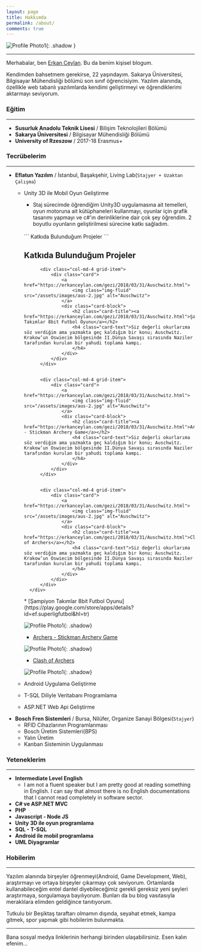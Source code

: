 ```yaml
---
layout: page
title: Hakkımda
permalink: /about/
comments: true
---
```

![Profile Photo1]({{site.baseurl}}/assets/images/13.jpeg){: .shadow }
<br/>

-----

Merhabalar, ben [Erkan Ceylan][erkanceylan]. Bu da benim kişisel blogum.

Kendimden bahsetmem gerekirse, 22 yaşındayım. Sakarya Üniversitesi, Bilgisayar Mühendisliği bölümü son sınıf öğrencisiyim. Yazılım alanında, özellikle web tabanlı yazılımlarda kendimi geliştirmeyi ve öğrendiklerimi aktarmayı seviyorum. 

### Eğitim
-----  
- __Susurluk Anadolu Teknik Lisesi__ / Bilişim Teknolojileri Bölümü
- __Sakarya Üniversitesi__ / Bilgisayar Mühendisliği Bölümü
- __University of Rzeszow__ / 2017-18 Erasmus+  

### Tecrübelerim
-----
- __Eflatun Yazılım__ / İstanbul, Başakşehir, Living Lab(`Stajyer + Uzaktan Çalışma`)
    - Unity 3D ile Mobil Oyun Geliştirme
		- Staj sürecimde öğrendiğim Unity3D uygulamasına ait temelleri, oyun motoruna ait kütüphaneleri kullanmayı, oyunlar için grafik tasarımı yapmayı ve c#'ın derinliklerine dair çok şey öğrendim. 2 boyutlu oyunların geliştirilmesi sürecine katkı sağladım.

		<br/>
		``` Katkıda Bulunduğum Projeler ```
		
		<section class="featured-posts">
			<div class="section-title">
				<h2><span>Katkıda Bulunduğum Projeler</span></h2>
			</div>
			<div class="row listfeaturedtag">
				
				<div class="col-md-4 grid-item">
					<div class="card">
						<a href="https://erkanceylan.com/gezi/2018/03/31/Auschwitz.html">
							<img class="img-fluid" src="/assets/images/aus-2.jpg" alt="Auschwitz"> 
						</a>
						<div class="card-block">
							<h2 class="card-title"><a href="https://erkanceylan.com/gezi/2018/03/31/Auschwitz.html">Şampiyon Takımlar 8bit Futbol Oyunu</a></h2>
							<h4 class="card-text">Siz değerli okurlarıma söz verdiğim ama yazmakta geç kaldığım bir konu; Auschwitz. Krakow’un Oswiecim bölgesinde II.Dünya Savaşı sırasında Naziler tarafından kurulan bir yahudi toplama kampı.
							</h4>
						</div>
					</div>
				</div>


				<div class="col-md-4 grid-item">
					<div class="card">
						<a href="https://erkanceylan.com/gezi/2018/03/31/Auschwitz.html">
							<img class="img-fluid" src="/assets/images/aus-2.jpg" alt="Auschwitz"> 
						</a>
						<div class="card-block">
							<h2 class="card-title"><a href="https://erkanceylan.com/gezi/2018/03/31/Auschwitz.html">Archers - Stickman Archery Game</a></h2>
							<h4 class="card-text">Siz değerli okurlarıma söz verdiğim ama yazmakta geç kaldığım bir konu; Auschwitz. Krakow’un Oswiecim bölgesinde II.Dünya Savaşı sırasında Naziler tarafından kurulan bir yahudi toplama kampı.
							</h4>
						</div>
					</div>
				</div>


				<div class="col-md-4 grid-item">
					<div class="card">
						<a href="https://erkanceylan.com/gezi/2018/03/31/Auschwitz.html">
							<img class="img-fluid" src="/assets/images/aus-2.jpg" alt="Auschwitz"> 
						</a>
						<div class="card-block">
							<h2 class="card-title"><a href="https://erkanceylan.com/gezi/2018/03/31/Auschwitz.html">Clash of Archers</a></h2>
							<h4 class="card-text">Siz değerli okurlarıma söz verdiğim ama yazmakta geç kaldığım bir konu; Auschwitz. Krakow’un Oswiecim bölgesinde II.Dünya Savaşı sırasında Naziler tarafından kurulan bir yahudi toplama kampı.
							</h4>
						</div>
					</div>
				</div>
			</div>
		</section>
		* [Şampiyon Takımlar 8bit Futbol Oyunu](https://play.google.com/store/apps/details?id=ef.superligfutbol&hl=tr)


		![Profile Photo1]({{site.baseurl}}/assets/images/Sampiyon-Takimlar.png){: .shadow}
		
		
		* [Archers - Stickman Archery Game](https://play.google.com/store/apps/details?id=ef.ArcherGame)


		![Profile Photo1]({{site.baseurl}}/assets/images/Archers.png){: .shadow}
		
		
		* [Clash of Archers](https://play.google.com/store/apps/details?id=ef.clashofarchers) 


		![Profile Photo1]({{site.baseurl}}/assets/images/Clash-Of-Archers.png){: .shadow}
		

	- Android Uygulama Geliştirme
	- T-SQL Diliyle Veritabanı Programlama
	- ASP.NET Web Api Geliştirme
- __Bosch Fren Sistemleri__ / Bursa, Nilüfer, Organize Sanayi Bölgesi(`Stajyer`)
	- RFID Cihazlarının Programlanması
	- Bosch Üretim Sistemleri(BPS)
	- Yalın Üretim
	- Kanban Sisteminin Uygulanması

### Yeteneklerim
-----
- __Intermediate Level English__
	- I am not a fluent speaker but I am pretty good at reading something in English. I can say that almost there is no English documentations that I cannot read completely in software sector.
- __C# ve ASP.NET MVC__
- __PHP__
- __Javascript - Node JS__
- __Unity 3D ile oyun programlama__
- __SQL - T-SQL__
- __Android ile mobil programlama__
- __UML Diyagramlar__

### Hobilerim
-----
Yazılım alanında birşeyler öğrenmeyi(Android, Game Development, Web), araştırmayı ve ortaya birşeyler çıkarmayı çok seviyorum. Ortamlarda kullanabileceğim
entel dantel diyebileceğimiz gerekli gereksiz yeni şeyleri araştırmaya, sorgulamaya bayılıyorum. Bunları da bu blog vasıtasıyla
meraklılara elimden geldiğince tanıtıyorum.  

Tutkulu bir Beşiktaş taraftarı olmamın dışında, seyahat etmek, kampa gitmek, spor yapmak gibi hobilerim bulunmakta.  

***********

Bana sosyal medya linklerinin herhangi birinden ulaşabilirsiniz. Esen kalın efenim...  

  

[erkanceylan]: https://erkanceylan.com
